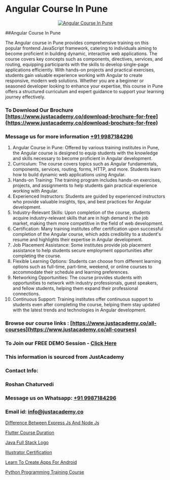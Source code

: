# Angular Course In Pune

<p align="center">
  <a href="https://justacademy.co/course-detail/angular-training">
    <img src="https://justacademy.co/storage2/course_image/1676637041_course_image.webp" alt="Angular Course In Pune">
  </a>
</p>
##Angular Course In Pune

The Angular course in Pune provides comprehensive training on this popular frontend JavaScript framework, catering to individuals aiming to become proficient in building dynamic, interactive web applications. The course covers key concepts such as components, directives, services, and routing, equipping participants with the skills to develop single-page applications efficiently. With hands-on projects and practical exercises, students gain valuable experience working with Angular to create responsive, modern web solutions. Whether you are a beginner or seasoned developer looking to enhance your expertise, this course in Pune offers a structured curriculum and expert guidance to support your learning journey effectively.
### To Download Our Brochure [https://www.justacademy.co/download-brochure-for-free](https://www.justacademy.co/download-brochure-for-free)
### Message us for more information [+91 9987184296](https://api.whatsapp.com/send?phone=919987184296)
1) Angular Course in Pune:
Offered by various training institutes in Pune, the Angular course is designed to equip students with the knowledge and skills necessary to become proficient in Angular development.
2) Curriculum:
The course covers topics such as Angular fundamentals, components, services, routing, forms, HTTP, and more. Students learn how to build dynamic web applications using Angular.
3) Hands-on Training:
The training program includes hands-on exercises, projects, and assignments to help students gain practical experience working with Angular.
4) Experienced Instructors:
Students are guided by experienced instructors who provide valuable insights, tips, and best practices for Angular development.
5) Industry-Relevant Skills:
Upon completion of the course, students acquire industry-relevant skills that are in high demand in the job market, making them more competitive in the field of web development.
6) Certification:
Many training institutes offer certification upon successful completion of the Angular course, which adds credibility to a student's resume and highlights their expertise in Angular development.
7) Job Placement Assistance:
Some institutes provide job placement assistance to help students secure employment opportunities after completing the course.
8) Flexible Learning Options:
Students can choose from different learning options such as full-time, part-time, weekend, or online courses to accommodate their schedule and learning preferences.
9) Networking Opportunities:
The course provides students with opportunities to network with industry professionals, guest speakers, and fellow students, helping them expand their professional connections.
10) Continuous Support:
Training institutes offer continuous support to students even after completing the course, helping them stay updated with the latest trends and technologies in Angular development.

### Browse our course links : [https://www.justacademy.co/all-courses](https://www.justacademy.co/all-courses) 
### To Join our FREE DEMO Session - [Click Here](https://www.justacademy.co/register-for-course-demo)


### This information is sourced from JustAcademy
### Contact Info:
### Roshan Chaturvedi
### Message us on Whatsapp: [+91 9987184296](https://api.whatsapp.com/send?phone=919987184296)
### Email id: [info@justacademy.co](mailto:info@justacademy.co)
                
[Difference Between Express Js And Node Js](https://www.linkedin.com/pulse/difference-between-express-js-node-justacademy-thane-jdcac?trackingId=D9hAhfIpVbWsCurswdDUeA%3D%3D&lipi=urn%3Ali%3Apage%3Ad_flagship3_company_admin%3BQUUDXGyzQlqUHLkfVC%2F2FQ%3D%3D)

[Flutter Course Duration](https://www.linkedin.com/pulse/flutter-course-duration-justacademy-thane-ejtvc/)

[Java Full Stack Logo](https://medium.com/@mistersumit961/java-full-stack-logo-715e77b7d1dc)

[Illustrator Certification](https://medium.com/@kamblerajas684/illustrator-certification-acf5496d5dd3)

[Learn To Create Apps For Android](https://justacademyin.github.io/justacademy/learn-to-create-apps-for-android)

[Python Programming Training Course](https://justacademyin.github.io/justacademy/python-programming-training-course)


